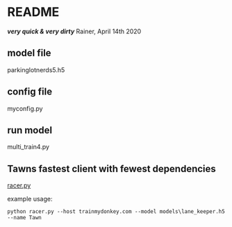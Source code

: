 # README

***very quick & very dirty***
Rainer, April 14th 2020

## model file
parkinglotnerds5.h5

## config file
myconfig.py

## run model
multi_train4.py


## Tawns fastest client with fewest dependencies
[racer.py](https://gist.github.com/tawnkramer/a74938653ab70e3fd22af1e4788a5001)

example usage:
```
python racer.py --host trainmydonkey.com --model models\lane_keeper.h5 --name Tawn
```
